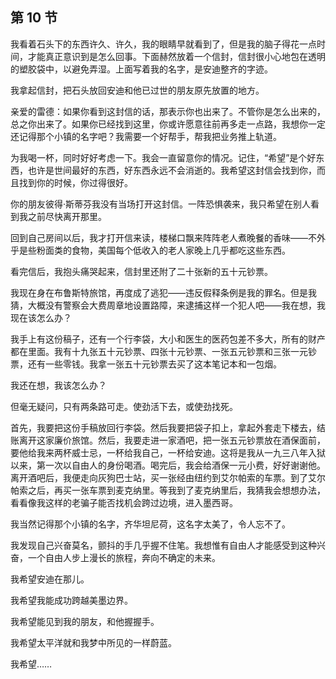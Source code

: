 ## 第 10 节

  我看着石头下的东西许久、许久，我的眼睛早就看到了，但是我的脑子得花一点时间，才能真正意识到是怎么回事。下面赫然放着一个信封，信封很小心地包在透明的塑胶袋中，以避免弄湿。上面写着我的名字，是安迪整齐的字迹。

  我拿起信封，把石头放回安迪和他已过世的朋友原先放置的地方。

  亲爱的雷德：如果你看到这封信的话，那表示你也出来了。不管你是怎么出来的，总之你出来了。如果你已经找到这里，你或许愿意往前再多走一点路，我想你一定还记得那个小镇的名字吧？我需要一个好帮手，帮我把业务推上轨道。

  为我喝一杯，同时好好考虑一下。我会一直留意你的情况。记住，“希望”是个好东西，也许是世间最好的东西，好东西永远不会消逝的。我希望这封信会找到你，而且找到你的时候，你过得很好。

  你的朋友彼得·斯蒂芬我没有当场打开这封信。一阵恐惧袭来，我只希望在别人看到我之前尽快离开那里。

  回到自己房间以后，我才打开信来读，楼梯口飘来阵阵老人煮晚餐的香味——不外乎是些粉面类的食物，美国每个低收入的老人家晚上几乎都吃这些东西。

  看完信后，我抱头痛哭起来，信封里还附了二十张新的五十元钞票。

  我现在身在布鲁斯特旅馆，再度成了逃犯——违反假释条例是我的罪名。但是我猜，大概没有警察会大费周章地设置路障，来逮捕这样一个犯人吧——我在想，我现在该怎么办？

  我手上有这份稿子，还有一个行李袋，大小和医生的医药包差不多大，所有的财产都在里面。我有十九张五十元钞票、四张十元钞票、一张五元钞票和三张一元钞票，还有一些零钱。我拿一张五十元钞票去买了这本笔记本和一包烟。

  我还在想，我该怎么办？

  但毫无疑问，只有两条路可走。使劲活下去，或使劲找死。

  首先，我要把这份手稿放回行李袋。然后我要把袋子扣上，拿起外套走下楼去，结账离开这家廉价旅馆。然后，我要走进一家酒吧，把一张五元钞票放在酒保面前，要他给我来两杯威士忌，一杯给我自己，一杯给安迪。这将是我从一九三八年入狱以来，第一次以自由人的身份喝酒。喝完后，我会给酒保一元小费，好好谢谢他。离开酒吧后，我便走向灰狗巴士站，买一张经由纽约到艾尔帕索的车票。到了艾尔帕索之后，再买一张车票到麦克纳里。等我到了麦克纳里后，我猜我会想想办法，看看像我这样的老骗子能否找机会跨过边境，进入墨西哥。

  我当然记得那个小镇的名字，齐华坦尼荷，这名字太美了，令人忘不了。

  我发现自己兴奋莫名，颤抖的手几乎握不住笔。我想惟有自由人才能感受到这种兴奋，一个自由人步上漫长的旅程，奔向不确定的未来。

  我希望安迪在那儿。

  我希望我能成功跨越美墨边界。

  我希望能见到我的朋友，和他握握手。

  我希望太平洋就和我梦中所见的一样蔚蓝。

  我希望……
